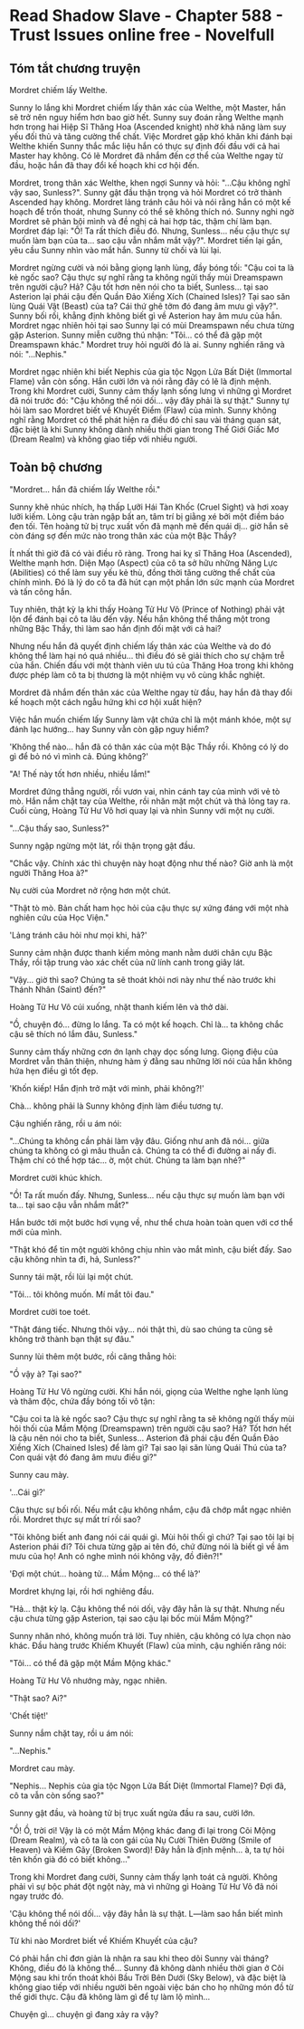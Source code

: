 # Read Shadow Slave - Chapter 588 - Trust lssues online free - Novelfull

## Tóm tắt chương truyện

Mordret chiếm lấy Welthe.

Sunny lo lắng khi Mordret chiếm lấy thân xác của Welthe, một Master, hắn sẽ trở nên nguy hiểm hơn bao giờ hết. Sunny suy đoán rằng Welthe mạnh hơn trong hai Hiệp Sĩ Thăng Hoa (Ascended knight) nhờ khả năng làm suy yếu đối thủ và tăng cường thể chất. Việc Mordret gặp khó khăn khi đánh bại Welthe khiến Sunny thắc mắc liệu hắn có thực sự định đối đầu với cả hai Master hay không. Có lẽ Mordret đã nhắm đến cơ thể của Welthe ngay từ đầu, hoặc hắn đã thay đổi kế hoạch khi cơ hội đến.

Mordret, trong thân xác Welthe, khen ngợi Sunny và hỏi: "...Cậu không nghĩ vậy sao, Sunless?". Sunny gật đầu thận trọng và hỏi Mordret có trở thành Ascended hay không. Mordret lảng tránh câu hỏi và nói rằng hắn có một kế hoạch để trốn thoát, nhưng Sunny có thể sẽ không thích nó. Sunny nghi ngờ Mordret sẽ phản bội mình và đề nghị cả hai hợp tác, thậm chí làm bạn. Mordret đáp lại: "Ồ! Ta rất thích điều đó. Nhưng, Sunless… nếu cậu thực sự muốn làm bạn của ta… sao cậu vẫn nhắm mắt vậy?". Mordret tiến lại gần, yêu cầu Sunny nhìn vào mắt hắn. Sunny từ chối và lùi lại.

Mordret ngừng cười và nói bằng giọng lạnh lùng, đầy bóng tối: "Cậu coi ta là kẻ ngốc sao? Cậu thực sự nghĩ rằng ta không ngửi thấy mùi Dreamspawn trên người cậu? Hả? Cậu tốt hơn nên nói cho ta biết, Sunless… tại sao Asterion lại phái cậu đến Quần Đảo Xiềng Xích (Chained Isles)? Tại sao săn lùng Quái Vật (Beast) của ta? Cái thứ ghê tởm đó đang âm mưu gì vậy?". Sunny bối rối, khẳng định không biết gì về Asterion hay âm mưu của hắn. Mordret ngạc nhiên hỏi tại sao Sunny lại có mùi Dreamspawn nếu chưa từng gặp Asterion. Sunny miễn cưỡng thú nhận: "Tôi… có thể đã gặp một Dreamspawn khác." Mordret truy hỏi người đó là ai. Sunny nghiến răng và nói: "...Nephis."

Mordret ngạc nhiên khi biết Nephis của gia tộc Ngọn Lửa Bất Diệt (Immortal Flame) vẫn còn sống. Hắn cười lớn và nói rằng đây có lẽ là định mệnh. Trong khi Mordret cười, Sunny cảm thấy lạnh sống lưng vì những gì Mordret đã nói trước đó: "Cậu không thể nói dối… vậy đây phải là sự thật." Sunny tự hỏi làm sao Mordret biết về Khuyết Điểm (Flaw) của mình. Sunny không nghĩ rằng Mordret có thể phát hiện ra điều đó chỉ sau vài tháng quan sát, đặc biệt là khi Sunny không dành nhiều thời gian trong Thế Giới Giấc Mơ (Dream Realm) và không giao tiếp với nhiều người.

## Toàn bộ chương

"Mordret... hắn đã chiếm lấy Welthe rồi."

Sunny khẽ nhúc nhích, hạ thấp Lưỡi Hái Tàn Khốc (Cruel Sight) và hơi xoay lưỡi kiếm. Lòng cậu tràn ngập bất an, tâm trí bị giằng xé bởi một điềm báo đen tối. Tên hoàng tử bị trục xuất vốn đã mạnh mẽ đến quái dị... giờ hắn sẽ còn đáng sợ đến mức nào trong thân xác của một Bậc Thầy?

Ít nhất thì giờ đã có vài điều rõ ràng. Trong hai kỵ sĩ Thăng Hoa (Ascended), Welthe mạnh hơn. Diện Mạo (Aspect) của cô ta sở hữu những Năng Lực (Abilities) có thể làm suy yếu kẻ thù, đồng thời tăng cường thể chất của chính mình. Đó là lý do cô ta đã hút cạn một phần lớn sức mạnh của Mordret và tấn công hắn.

Tuy nhiên, thật kỳ lạ khi thấy Hoàng Tử Hư Vô (Prince of Nothing) phải vật lộn để đánh bại cô ta lâu đến vậy. Nếu hắn không thể thắng một trong những Bậc Thầy, thì làm sao hắn định đối mặt với cả hai?

Nhưng nếu hắn đã quyết định chiếm lấy thân xác của Welthe và do đó không thể làm hại nó quá nhiều... thì điều đó sẽ giải thích cho sự chậm trễ của hắn. Chiến đấu với một thành viên ưu tú của Thăng Hoa trong khi không được phép làm cô ta bị thương là một nhiệm vụ vô cùng khắc nghiệt.

Mordret đã nhắm đến thân xác của Welthe ngay từ đầu, hay hắn đã thay đổi kế hoạch một cách ngẫu hứng khi cơ hội xuất hiện?

Việc hắn muốn chiếm lấy Sunny làm vật chứa chỉ là một mánh khóe, một sự đánh lạc hướng... hay Sunny vẫn còn gặp nguy hiểm?

'Không thể nào... hắn đã có thân xác của một Bậc Thầy rồi. Không có lý do gì để bỏ nó vì mình cả. Đúng không?'

"A! Thế này tốt hơn nhiều, nhiều lắm!"

Mordret đứng thẳng người, rồi vươn vai, nhìn cánh tay của mình với vẻ tò mò. Hắn nắm chặt tay của Welthe, rồi nhăn mặt một chút và thả lỏng tay ra. Cuối cùng, Hoàng Tử Hư Vô hơi quay lại và nhìn Sunny với một nụ cười.

"...Cậu thấy sao, Sunless?"

Sunny ngập ngừng một lát, rồi thận trọng gật đầu.

"Chắc vậy. Chính xác thì chuyện này hoạt động như thế nào? Giờ anh là một người Thăng Hoa à?"

Nụ cười của Mordret nở rộng hơn một chút.

"Thật tò mò. Bản chất ham học hỏi của cậu thực sự xứng đáng với một nhà nghiên cứu của Học Viện."

'Lảng tránh câu hỏi như mọi khi, hả?'

Sunny cảm nhận được thanh kiếm mỏng manh nằm dưới chân cựu Bậc Thầy, rồi tập trung vào xác chết của nữ lính canh trong giây lát.

"Vậy... giờ thì sao? Chúng ta sẽ thoát khỏi nơi này như thế nào trước khi Thánh Nhân (Saint) đến?"

Hoàng Tử Hư Vô cúi xuống, nhặt thanh kiếm lên và thở dài.

"Ồ, chuyện đó... đừng lo lắng. Ta có một kế hoạch. Chỉ là... ta không chắc cậu sẽ thích nó lắm đâu, Sunless."

Sunny cảm thấy những cơn ớn lạnh chạy dọc sống lưng. Giọng điệu của Mordret vẫn thân thiện, nhưng hàm ý đằng sau những lời nói của hắn không hứa hẹn điều gì tốt đẹp.

'Khốn kiếp! Hắn định trở mặt với mình, phải không?!'

Chà... không phải là Sunny không định làm điều tương tự.

Cậu nghiến răng, rồi u ám nói:

"...Chúng ta không cần phải làm vậy đâu. Giống như anh đã nói... giữa chúng ta không có gì mâu thuẫn cả. Chúng ta có thể đi đường ai nấy đi. Thậm chí có thể hợp tác... ờ, một chút. Chúng ta làm bạn nhé?"

Mordret cười khúc khích.

"Ồ! Ta rất muốn đấy. Nhưng, Sunless... nếu cậu thực sự muốn làm bạn với ta... tại sao cậu vẫn nhắm mắt?"

Hắn bước tới một bước hơi vụng về, như thể chưa hoàn toàn quen với cơ thể mới của mình.

"Thật khó để tin một người không chịu nhìn vào mắt mình, cậu biết đấy. Sao cậu không nhìn ta đi, hả, Sunless?"

Sunny tái mặt, rồi lùi lại một chút.

"Tôi... tôi không muốn. Mí mắt tôi đau."

Mordret cười toe toét.

"Thật đáng tiếc. Nhưng thôi vậy... nói thật thì, dù sao chúng ta cũng sẽ không trở thành bạn thật sự đâu."

Sunny lùi thêm một bước, rồi căng thẳng hỏi:

"Ồ vậy à? Tại sao?"

Hoàng Tử Hư Vô ngừng cười. Khi hắn nói, giọng của Welthe nghe lạnh lùng và thâm độc, chứa đầy bóng tối vô tận:

"Cậu coi ta là kẻ ngốc sao? Cậu thực sự nghĩ rằng ta sẽ không ngửi thấy mùi hôi thối của Mầm Mộng (Dreamspawn) trên người cậu sao? Hả? Tốt hơn hết là cậu nên nói cho ta biết, Sunless... Asterion đã phái cậu đến Quần Đảo Xiềng Xích (Chained Isles) để làm gì? Tại sao lại săn lùng Quái Thú của ta? Con quái vật đó đang âm mưu điều gì?"

Sunny cau mày.

'...Cái gì?'

Cậu thực sự bối rối. Nếu mắt cậu không nhắm, cậu đã chớp mắt ngạc nhiên rồi. Mordret thực sự mất trí rồi sao?

"Tôi không biết anh đang nói cái quái gì. Mùi hôi thối gì chứ? Tại sao tôi lại bị Asterion phái đi? Tôi chưa từng gặp ai tên đó, chứ đừng nói là biết gì về âm mưu của họ! Anh có nghe mình nói không vậy, đồ điên?!"

'Đợi một chút... hoàng tử... Mầm Mộng... có thể là?'

Mordret khựng lại, rồi hơi nghiêng đầu.

"Hả... thật kỳ lạ. Cậu không thể nói dối, vậy đây hẳn là sự thật. Nhưng nếu cậu chưa từng gặp Asterion, tại sao cậu lại bốc mùi Mầm Mộng?"

Sunny nhăn nhó, không muốn trả lời. Tuy nhiên, cậu không có lựa chọn nào khác. Đầu hàng trước Khiếm Khuyết (Flaw) của mình, cậu nghiến răng nói:

"Tôi... có thể đã gặp một Mầm Mộng khác."

Hoàng Tử Hư Vô nhướng mày, ngạc nhiên.

"Thật sao? Ai?"

'Chết tiệt!'

Sunny nắm chặt tay, rồi u ám nói:

"...Nephis."

Mordret cau mày.

"Nephis... Nephis của gia tộc Ngọn Lửa Bất Diệt (Immortal Flame)? Đợi đã, cô ta vẫn còn sống sao?"

Sunny gật đầu, và hoàng tử bị trục xuất ngửa đầu ra sau, cười lớn.

"Ồ! Ồ, trời ơi! Vậy là có một Mầm Mộng khác đang đi lại trong Cõi Mộng (Dream Realm), và cô ta là con gái của Nụ Cười Thiên Đường (Smile of Heaven) và Kiếm Gãy (Broken Sword)! Đây hẳn là định mệnh... à, ta tự hỏi tên khốn già đó có biết không..."

Trong khi Mordret đang cười, Sunny cảm thấy lạnh toát cả người. Không phải vì sự bộc phát đột ngột này, mà vì những gì Hoàng Tử Hư Vô đã nói ngay trước đó.

'Cậu không thể nói dối... vậy đây hẳn là sự thật. L—làm sao hắn biết mình không thể nói dối?'

Từ khi nào Mordret biết về Khiếm Khuyết của cậu?

Có phải hắn chỉ đơn giản là nhận ra sau khi theo dõi Sunny vài tháng? Không, điều đó là không thể... Sunny đã không dành nhiều thời gian ở Cõi Mộng sau khi trốn thoát khỏi Bầu Trời Bên Dưới (Sky Below), và đặc biệt là không giao tiếp với nhiều người bên ngoài việc bán cho họ những món đồ từ thế giới thực. Cậu đã không làm gì để tự làm lộ mình...

Chuyện gì... chuyện gì đang xảy ra vậy?